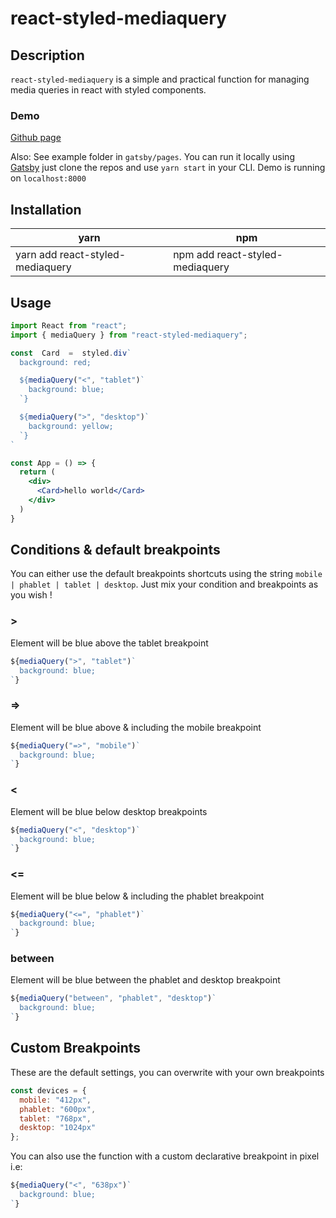 ﻿
# react-styled-mediaquery

## Description

`react-styled-mediaquery` is a simple and practical function for managing media queries in react with styled components.

### Demo

[Github page](https://pixelize.github.io/react-styled-mediaquery/)

Also: See example folder in `gatsby/pages`. You can run it locally using [Gatsby](https://www.gatsbyjs.org/) just clone the repos and use `yarn start` in your CLI. Demo is running on `localhost:8000`

## Installation

| yarn | npm
| -------------------- | -------------------------------------- |
| yarn add react-styled-mediaquery   | npm add react-styled-mediaquery |

## Usage

```jsx
import React from "react";
import { mediaQuery } from "react-styled-mediaquery";

const  Card  =  styled.div`
  background: red;

  ${mediaQuery("<", "tablet")`
    background: blue;
  `}

  ${mediaQuery(">", "desktop")`
    background: yellow;
  `}
`

const App = () => {
  return (
    <div>
      <Card>hello world</Card>
    </div>
  )
}
```

## Conditions & default breakpoints

You can either use the default breakpoints shortcuts using the string `mobile | phablet | tablet | desktop`. Just mix your condition and breakpoints as you wish !

### >
Element will be blue above the tablet breakpoint
```jsx
${mediaQuery(">", "tablet")`
  background: blue;
`}
```

### =>
Element will be blue above & including the mobile breakpoint

```jsx
${mediaQuery("=>", "mobile")`
  background: blue;
`}
```

### <
Element will be blue below desktop breakpoints

```jsx
${mediaQuery("<", "desktop")`
  background: blue;
`}
```

### <=
Element will be blue below & including the phablet breakpoint

```jsx
${mediaQuery("<=", "phablet")`
  background: blue;
`}
```

### between
Element will be blue between the phablet and desktop breakpoint

```jsx
${mediaQuery("between", "phablet", "desktop")`
  background: blue;
`}
```

## Custom Breakpoints

These are the default settings, you can overwrite with your own breakpoints

```jsx
const devices = {
  mobile: "412px",
  phablet: "600px",
  tablet: "768px",
  desktop: "1024px"
};
```

You can also use the function with a custom declarative breakpoint in pixel i.e:
```jsx
${mediaQuery("<", "638px")`
  background: blue;
`}
```
